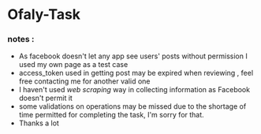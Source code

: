 # Ofaly-Task
### notes :
- As facebook doesn't let any app see users' posts without permission I used my own page as a test case
- access_token used in getting post may be expired when reviewing , feel free contacting me for another valid one
- I haven't used *web scraping* way in collecting information as Facebook doesn't permit it 
- some validations on operations may be missed due to the shortage of time permitted for completing the task, I'm sorry for that.
- Thanks a lot 

